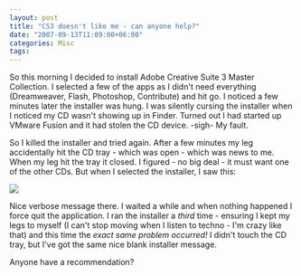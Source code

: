 ```yaml
---
layout: post
title: "CS3 doesn't like me - can anyone help?"
date: "2007-09-13T11:09:00+06:00"
categories: Misc 
tags: 
---
```


So this morning I decided to install Adobe Creative Suite 3 Master Collection. I selected a few of the apps as I didn't need everything (Dreamweaver, Flash, Photoshop, Contribute) and hit go. I noticed a few minutes later the installer was hung. I was silently cursing the installer when I noticed my CD wasn't showing up in Finder. Turned out I had started up VMware Fusion and it had stolen the CD device. -sigh- My fault. 

So I killed the installer and tried again. After a few minutes  my leg accidentally hit the CD tray - which was open - which was news to me. When my leg hit the tray it closed. I figured - no big deal - it must want one of the other CDs. But when I selected the installer, I saw this:

<img src="https://static.raymondcamden.com/images/csinstall.png">

Nice verbose message there. I waited a while and when nothing happened I force quit the application. I ran the installer a <i>third</i> time - ensuring I kept my legs to myself (I can't stop moving when I listen to techno - I'm crazy like that) and this time the <i>exact same problem occurred!</i> I didn't touch the CD tray, but I've got the same nice blank installer message. 

Anyone have a recommendation?